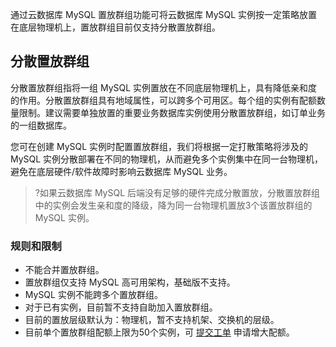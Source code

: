 通过云数据库 MySQL 置放群组功能可将云数据库  MySQL 实例按一定策略放置在底层物理机上，置放群组目前仅支持分散置放群组。

## 分散置放群组
分散置放群组指将一组 MySQL 实例置放在不同底层物理机上，具有降低亲和度的作用。分散置放群组具有地域属性，可以跨多个可用区。每个组的实例有配额数量限制。建议需要单独放置的重要业务数据库实例使用分散置放群组，如订单业务的一组数据库。

您可在创建 MySQL 实例时配置置放群组，我们将根据一定打散策略将涉及的 MySQL 实例分散部署在不同的物理机，从而避免多个实例集中在同一台物理机，避免在底层硬件/软件故障时影响云数据库 MySQL 业务。

>?如果云数据库 MySQL 后端没有足够的硬件完成分散置放，分散置放群组中的实例会发生亲和度的降级，降为同一台物理机置放3个该置放群组的 MySQL 实例。

### 规则和限制
- 不能合并置放群组。
- 置放群组仅支持 MySQL 高可用架构，基础版不支持。
- MySQL 实例不能跨多个置放群组。
- 对于已有实例，目前暂不支持自助加入置放群组。
- 目前的置放层级默认为：物理机，暂不支持机架、交换机的层级。
- 目前单个置放群组配额上限为50个实例，可 [提交工单](https://console.cloud.tencent.com/workorder/category) 申请增大配额。
